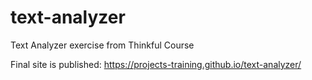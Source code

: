 # text-analyzer
Text Analyzer exercise from Thinkful Course

Final site is published: https://projects-training.github.io/text-analyzer/
